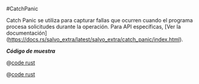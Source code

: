 #CatchPanic

Catch Panic se utiliza para capturar fallas que ocurren cuando el programa procesa solicitudes durante la operación. Para API específicas, [Ver la documentación] (https://docs.rs/salvo_extra/latest/salvo_extra/catch_panic/index.html).

_**Código de muestra**_

<CodeGroup>
  <CodeGroupItem title="main.rs" active>

@[code rust](../../../../codes/catch-panic/src/main.rs)

  </CodeGroupItem>
  <CodeGroupItem title="Cargo.toml">

@[code rust](../../../../codes/catch-panic/Cargo.toml)

  </CodeGroupItem>
</CodeGroup>